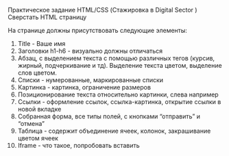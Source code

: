 Практическое задание HTML/CSS (Стажировка в Digital Sector )
 Сверстать HTML страницу

На странице должны присутствовать следующие элементы:

1. Title - Ваше имя 
2. Заголовки h1-h6 - визуально должны отличаться
3. Абзац, с выделением текста с помощью различных тегов (курсив, жирный, подчеркивание и тд). Выделение текста цветом, выделение слов цветом.
4. Списки - нумерованные, маркированные списки
5. Картинка - картинка, ограничение размеров
6. Позиционирование текста относительно картинки, слева например 
7. Ссылки - оформление ссылок, ссылка-картинка, открытие ссылки в новой вкладке
8. Собранная форма, все типы полей, с кнопками “отправить” и “отмена”
9. Таблица - содержит объединение ячеек, колонок, закрашивание цветом ячеек
10. Iframe - что такое, попробовать вставить
